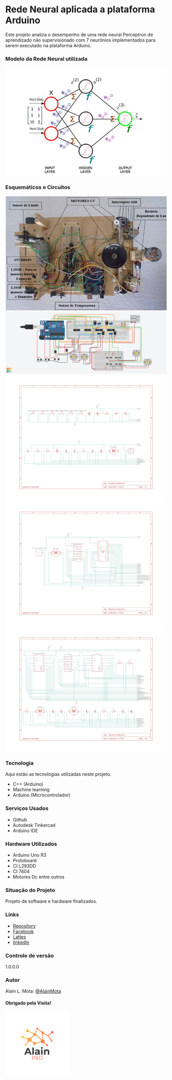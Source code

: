 # Rede Neural aplicada a plataforma Arduino
Este projeto analiza o desempenho de uma rede neural Perceptron de aprendizado não supervisionado com 7 neurônios implementados para serem executado na plataforma Arduino.

### Modelo da Rede Neural utilizada
![logo](Imagens/redes-neurais.png)

### Esquemáticos e Circuitos
![hardware](Imagens/hardware.png)
![Protoboard](Imagens/Circuito_Protoboard.png)
![Esquematico1](Imagens/Esquematico_1.jpg)
![Esquematico2](Imagens/Esquematico_2.jpg)
![Esquematico3](Imagens/Esquematico_3.jpg)

### Tecnologia
Aqui estão as tecnologias utilizadas neste projeto.

* C++ (Arduino)
* Machine learning
* Arduino (Microcontrolador)


### Serviços Usados
* Github
* Autodesk Tinkercad
* Arduino IDE

### Hardware Utilizados
* Arduino Uno R3
* Protoboard
* CI L293DD
* CI 7404
* Motores Dc entre outros

### Situação do Projeto
Projeto de software e hardware finalizados.


### Links
* [Repository](https://github.com/AlainMota9/Rede_Neural_Arduino/)
* [Facebook](https://www.facebook.com/alain.mota.3/)
* [Lattes](http://lattes.cnpq.br/9940114103826916)
* [linkedin](https://www.linkedin.com/in/alain-mota-a61319117/)

### Controle de versão
1.0.0.0

### Autor
Alain L. Mota: [@AlainMota](https://github.com/AlainMota9)

#### Obrigado pela Visita!

![logo](Imagens/logo.png)



